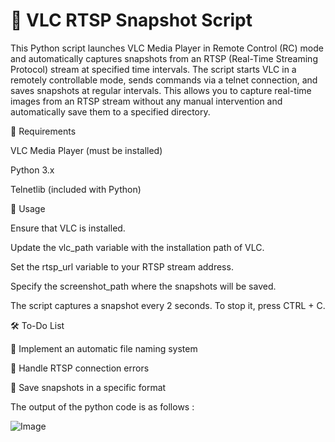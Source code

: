 # 📸 VLC RTSP Snapshot Script

This Python script launches VLC Media Player in Remote Control (RC) mode and automatically captures snapshots from an RTSP (Real-Time Streaming Protocol) stream at specified time intervals. The script starts VLC in a remotely controllable mode, sends commands via a telnet connection, and saves snapshots at regular intervals. This allows you to capture real-time images from an RTSP stream without any manual intervention and automatically save them to a specified directory.



📌 Requirements


VLC Media Player (must be installed)

Python 3.x

Telnetlib (included with Python)



🚀 Usage


Ensure that VLC is installed.

Update the vlc_path variable with the installation path of VLC.

Set the rtsp_url variable to your RTSP stream address.

Specify the screenshot_path where the snapshots will be saved.

The script captures a snapshot every 2 seconds. To stop it, press CTRL + C.





🛠 To-Do List


📌 Implement an automatic file naming system

📌 Handle RTSP connection errors

📌 Save snapshots in a specific format


The output of the python code is as follows :


![Image](https://github.com/user-attachments/assets/d747914e-3b7e-49af-87b5-83499f53ac76)
